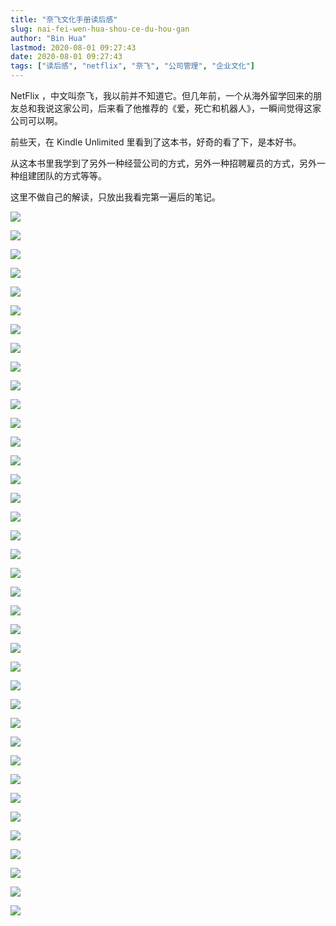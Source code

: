 ```yaml
---
title: "奈飞文化手册读后感"
slug: nai-fei-wen-hua-shou-ce-du-hou-gan
author: "Bin Hua"
lastmod: 2020-08-01 09:27:43
date: 2020-08-01 09:27:43
tags: ["读后感", "netflix", "奈飞", "公司管理", "企业文化"]
---
```


NetFlix ，中文叫奈飞，我以前并不知道它。但几年前，一个从海外留学回来的朋友总和我说这家公司，后来看了他推荐的《爱，死亡和机器人》，一瞬间觉得这家公司可以啊。

前些天，在 Kindle Unlimited 里看到了这本书，好奇的看了下，是本好书。

从这本书里我学到了另外一种经营公司的方式，另外一种招聘雇员的方式，另外一种组建团队的方式等等。

这里不做自己的解读，只放出我看完第一遍后的笔记。

![](/imgs/nai-fei-wen-hua-shou-ce-du-hou-gan-0086.png)

![](/imgs/nai-fei-wen-hua-shou-ce-du-hou-gan-0087.png)

![](/imgs/nai-fei-wen-hua-shou-ce-du-hou-gan-0088.png)

![](/imgs/nai-fei-wen-hua-shou-ce-du-hou-gan-0089.png)

![](/imgs/nai-fei-wen-hua-shou-ce-du-hou-gan-0090.png)

![](/imgs/nai-fei-wen-hua-shou-ce-du-hou-gan-0091.png)

![](/imgs/nai-fei-wen-hua-shou-ce-du-hou-gan-0092.png)

![](/imgs/nai-fei-wen-hua-shou-ce-du-hou-gan-0093.png)

![](/imgs/nai-fei-wen-hua-shou-ce-du-hou-gan-0094.png)

![](/imgs/nai-fei-wen-hua-shou-ce-du-hou-gan-0095.png)

![](/imgs/nai-fei-wen-hua-shou-ce-du-hou-gan-0096.png)

![](/imgs/nai-fei-wen-hua-shou-ce-du-hou-gan-0097.png)

![](/imgs/nai-fei-wen-hua-shou-ce-du-hou-gan-0098.png)

![](/imgs/nai-fei-wen-hua-shou-ce-du-hou-gan-0099.png)

![](/imgs/nai-fei-wen-hua-shou-ce-du-hou-gan-0100.png)

![](/imgs/nai-fei-wen-hua-shou-ce-du-hou-gan-0101.png)

![](/imgs/nai-fei-wen-hua-shou-ce-du-hou-gan-0102.png)

![](/imgs/nai-fei-wen-hua-shou-ce-du-hou-gan-0103.png)

![](/imgs/nai-fei-wen-hua-shou-ce-du-hou-gan-0104.png)

![](/imgs/nai-fei-wen-hua-shou-ce-du-hou-gan-0105.png)

![](/imgs/nai-fei-wen-hua-shou-ce-du-hou-gan-0106.png)

![](/imgs/nai-fei-wen-hua-shou-ce-du-hou-gan-0107.png)

![](/imgs/nai-fei-wen-hua-shou-ce-du-hou-gan-0108.png)

![](/imgs/nai-fei-wen-hua-shou-ce-du-hou-gan-0109.png)

![](/imgs/nai-fei-wen-hua-shou-ce-du-hou-gan-0110.png)

![](/imgs/nai-fei-wen-hua-shou-ce-du-hou-gan-0111.png)

![](/imgs/nai-fei-wen-hua-shou-ce-du-hou-gan-0112.png)

![](/imgs/nai-fei-wen-hua-shou-ce-du-hou-gan-0113.png)

![](/imgs/nai-fei-wen-hua-shou-ce-du-hou-gan-0114.png)

![](/imgs/nai-fei-wen-hua-shou-ce-du-hou-gan-0115.png)

![](/imgs/nai-fei-wen-hua-shou-ce-du-hou-gan-0116.png)

![](/imgs/nai-fei-wen-hua-shou-ce-du-hou-gan-0117.png)

![](/imgs/nai-fei-wen-hua-shou-ce-du-hou-gan-0118.png)

![](/imgs/nai-fei-wen-hua-shou-ce-du-hou-gan-0119.png)

![](/imgs/nai-fei-wen-hua-shou-ce-du-hou-gan-0120.png)

![](/imgs/nai-fei-wen-hua-shou-ce-du-hou-gan-0121.png)

![](/imgs/nai-fei-wen-hua-shou-ce-du-hou-gan-0122.png)

![](/imgs/nai-fei-wen-hua-shou-ce-du-hou-gan-0123.png)
